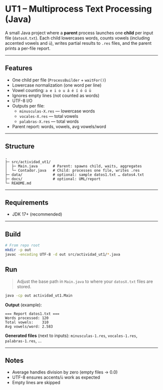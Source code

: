 # UT1 – Multiprocess Text Processing (Java)

A small Java project where a **parent** process launches one **child** per input file (`datosX.txt`). Each child lowercases words, counts vowels (including accented vowels and `ü`), writes partial results to `.res` files, and the parent prints a per-file report.

---

## Features
- One child per file (`ProcessBuilder` + `waitFor()`)
- Lowercase normalization (one word per line)
- Vowel counting: `a e i o u á é í ó ú ü`
- Ignores empty lines (not counted as words)
- UTF-8 I/O
- Outputs per file:
  - `minusculas-X.res` — lowercase words
  - `vocales-X.res` — total vowels
  - `palabras-X.res` — total words
- Parent report: words, vowels, avg vowels/word

---

## Structure
```
.
├─ src/actividad_ut1/
│  ├─ Main.java       # Parent: spawns child, waits, aggregates
│  └─ Contador.java   # Child: processes one file, writes .res
├─ data/              # optional: sample datos1.txt … datos4.txt
├─ docs/              # optional: UML/report
└─ README.md
```

---

## Requirements
- JDK 17+ (recommended)

---

## Build
```bash
# From repo root
mkdir -p out
javac -encoding UTF-8 -d out src/actividad_ut1/*.java
```

## Run
> Adjust the base path in `Main.java` to where your `datosX.txt` files are stored.
```bash
java -cp out actividad_ut1.Main
```
**Output** (example):
```
=== Report datos1.txt ===
Words processed: 120
Total vowels:    310
Avg vowels/word: 2.583
```
**Generated files** (next to inputs): `minusculas-1.res`, `vocales-1.res`, `palabras-1.res`, …

---

## Notes
- Average handles division by zero (empty files → 0.0)
- UTF-8 ensures accents/`ü` work as expected
- Empty lines are skipped

